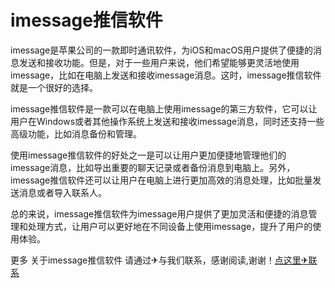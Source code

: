 # imessage推信软件

imessage是苹果公司的一款即时通讯软件，为iOS和macOS用户提供了便捷的消息发送和接收功能。但是，对于一些用户来说，他们希望能够更灵活地使用imessage，比如在电脑上发送和接收imessage消息。这时，imessage推信软件就是一个很好的选择。

imessage推信软件是一款可以在电脑上使用imessage的第三方软件，它可以让用户在Windows或者其他操作系统上发送和接收imessage消息，同时还支持一些高级功能，比如消息备份和管理。

使用imessage推信软件的好处之一是可以让用户更加便捷地管理他们的imessage消息，比如导出重要的聊天记录或者备份消息到电脑上。另外，imessage推信软件还可以让用户在电脑上进行更加高效的消息处理，比如批量发送消息或者导入联系人。

总的来说，imessage推信软件为imessage用户提供了更加灵活和便捷的消息管理和处理方式，让用户可以更好地在不同设备上使用imessage，提升了用户的使用体验。

更多 关于imessage推信软件 请通过✈与我们联系，感谢阅读,谢谢！[点这里✈联系](https://ads.k02.cc)